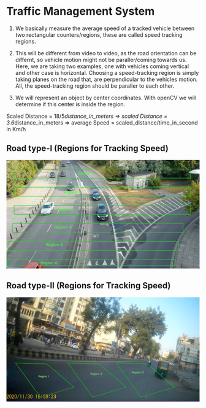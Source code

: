 # Traffic Management System


1. We basically measure the average speed of a tracked vehicle between two rectangular counters/regions, these are called speed tracking regions. 


2. This will be different from video to video, as the road orientation can be differnt, so vehicle motion might not be paraller/coming towards us. Here, we are taking two examples, one    with vehicles coming vertical and other case is horizontal. Choosing a speed-tracking region is simply taking planes on the road that, are perpendicular to the vehicles motion. All,    the speed-tracking region should be paraller to each other.


3. We will represent an object by center coordinates. With openCV we will determine if this center is inside the region.



Scaled Distance = 18/5*distance_in_meters
=> scaled Distance = 3.6*distance_in_meters
=> average Speed  = scaled_distance/time_in_second in Km/h 

## Road type-I (Regions for Tracking Speed)
![](https://github.com/Stitaprajna/TrafficManagementSystem/blob/main/screenshots/speed-tracking-region-1.jpg)

## Road type-II (Regions for Tracking Speed)
![](https://github.com/Stitaprajna/TrafficManagementSystem/blob/main/screenshots/speed-tracking-region-2.jpg)
